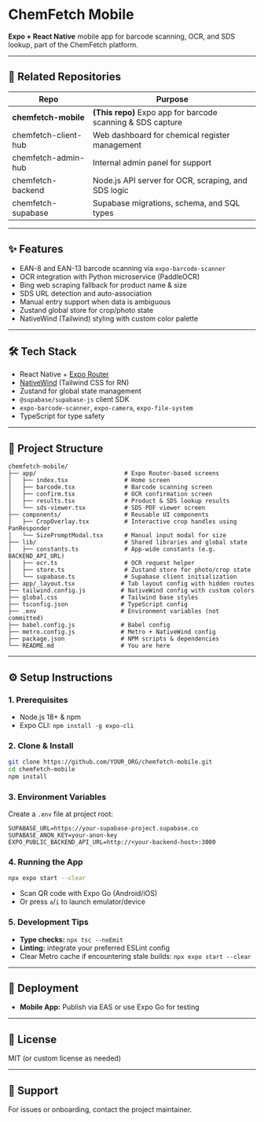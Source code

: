 # ChemFetch Mobile

**Expo + React Native** mobile app for barcode scanning, OCR, and SDS lookup, part of the ChemFetch platform.

---

## 🔗 Related Repositories

| Repo                 | Purpose                                                     |
| -------------------- | ----------------------------------------------------------- |
| **chemfetch-mobile** | **(This repo)** Expo app for barcode scanning & SDS capture |
| chemfetch-client-hub | Web dashboard for chemical register management              |
| chemfetch-admin-hub  | Internal admin panel for support                            |
| chemfetch-backend    | Node.js API server for OCR, scraping, and SDS logic         |
| chemfetch-supabase   | Supabase migrations, schema, and SQL types                  |

---

## ✨ Features

* EAN-8 and EAN-13 barcode scanning via `expo-barcode-scanner`
* OCR integration with Python microservice (PaddleOCR)
* Bing web scraping fallback for product name & size
* SDS URL detection and auto-association
* Manual entry support when data is ambiguous
* Zustand global store for crop/photo state
* NativeWind (Tailwind) styling with custom color palette

---

## 🛠️ Tech Stack

* React Native + [Expo Router](https://expo.github.io/router/)
* [NativeWind](https://www.nativewind.dev/) (Tailwind CSS for RN)
* Zustand for global state management
* `@supabase/supabase-js` client SDK
* `expo-barcode-scanner`, `expo-camera`, `expo-file-system`
* TypeScript for type safety

---

## 📁 Project Structure

```
chemfetch-mobile/
├── app/                         # Expo Router-based screens
│   ├── index.tsx                # Home screen
│   ├── barcode.tsx              # Barcode scanning screen
│   ├── confirm.tsx              # OCR confirmation screen
│   ├── results.tsx              # Product & SDS lookup results
│   └── sds-viewer.tsx           # SDS PDF viewer screen
├── components/                  # Reusable UI components
│   ├── CropOverlay.tsx          # Interactive crop handles using PanResponder
│   └── SizePromptModal.tsx      # Manual input modal for size
├── lib/                         # Shared libraries and global state
│   ├── constants.ts             # App-wide constants (e.g. BACKEND_API_URL)
│   ├── ocr.ts                   # OCR request helper
│   ├── store.ts                 # Zustand store for photo/crop state
│   └── supabase.ts              # Supabase client initialization
├── app/_layout.tsx             # Tab layout config with hidden routes
├── tailwind.config.js          # NativeWind config with custom colors
├── global.css                  # Tailwind base styles
├── tsconfig.json               # TypeScript config
├── .env                        # Environment variables (not committed)
├── babel.config.js             # Babel config
├── metro.config.js             # Metro + NativeWind config
├── package.json                # NPM scripts & dependencies
└── README.md                   # You are here
```

---

## ⚙️ Setup Instructions

### 1. Prerequisites

* Node.js 18+ & npm
* Expo CLI: `npm install -g expo-cli`

### 2. Clone & Install

```bash
git clone https://github.com/YOUR_ORG/chemfetch-mobile.git
cd chemfetch-mobile
npm install
```

### 3. Environment Variables

Create a `.env` file at project root:

```env
SUPABASE_URL=https://your-supabase-project.supabase.co
SUPABASE_ANON_KEY=your-anon-key
EXPO_PUBLIC_BACKEND_API_URL=http://<your-backend-host>:3000
```

### 4. Running the App

```bash
npx expo start --clear
```

* Scan QR code with Expo Go (Android/iOS)
* Or press `a`/`i` to launch emulator/device

### 5. Development Tips

* **Type checks:** `npx tsc --noEmit`
* **Linting:** integrate your preferred ESLint config
* Clear Metro cache if encountering stale builds: `npx expo start --clear`

---

## 🚀 Deployment

* **Mobile App:** Publish via EAS or use Expo Go for testing

---

## 🪪 License

MIT (or custom license as needed)

---

## 🙋 Support

For issues or onboarding, contact the project maintainer.
